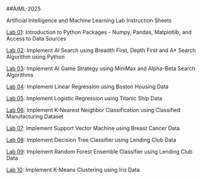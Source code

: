##AIML-2025

Artificial Intelligence and Machine Learning Lab Instruction Sheets

[Lab 01](): Introduction to Python Packages - Numpy, Pandas, Matplotlib, and Access to Data Sources

[Lab 02](): Implement AI Search using Breadth First, Depth First and A* Search Algorithm using Python

[Lab 03](): Implement AI Game Strategy using MiniMax and Alpha-Beta Search Algorithms

[Lab 04](): Implement Linear Regression using Boston Housing Data

[Lab 05](): Implement Logistic Regression using Titanic Ship Data

[Lab 06](): Implement K-Nearest Neighbor Classification using Classified Manufacturing Dataset

[Lab 07](): Implement Support Vector Machine using Breast Cancer Data

[Lab 08](): Implement Decision Tree Classifier using Lending Club Data

[Lab 09](): Implement Random Forest Ensemble Classifier using Lending Club Data

[Lab 10](): Implement K-Means Clustering using Iris Data
